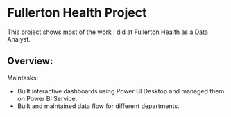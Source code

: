 # Fullerton Health Project
This project shows most of the work I did at Fullerton Health as a Data Analyst.

## Overview:
Maintasks:
- Built interactive dashboards using Power BI Desktop and managed them on Power BI Service.
- Built and maintained data flow for different departments.
